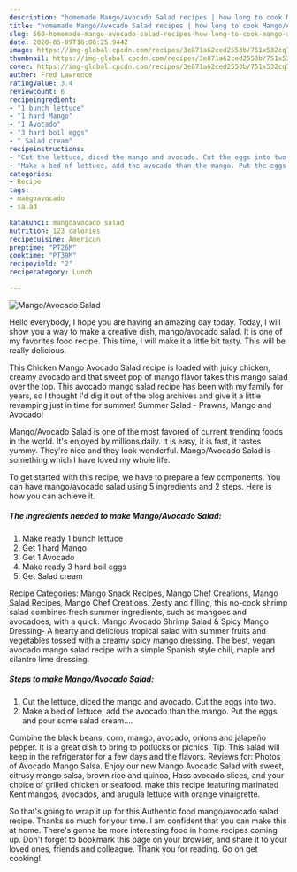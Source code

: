 ```yaml
---
description: "homemade Mango/Avocado Salad recipes | how long to cook Mango/Avocado Salad"
title: "homemade Mango/Avocado Salad recipes | how long to cook Mango/Avocado Salad"
slug: 560-homemade-mango-avocado-salad-recipes-how-long-to-cook-mango-avocado-salad
date: 2020-05-09T16:00:25.944Z
image: https://img-global.cpcdn.com/recipes/3e871a62ced2553b/751x532cq70/mangoavocado-salad-recipe-main-photo.jpg
thumbnail: https://img-global.cpcdn.com/recipes/3e871a62ced2553b/751x532cq70/mangoavocado-salad-recipe-main-photo.jpg
cover: https://img-global.cpcdn.com/recipes/3e871a62ced2553b/751x532cq70/mangoavocado-salad-recipe-main-photo.jpg
author: Fred Lawrence
ratingvalue: 3.4
reviewcount: 6
recipeingredient:
- "1 bunch lettuce"
- "1 hard Mango"
- "1 Avocado"
- "3 hard boil eggs"
- " Salad cream"
recipeinstructions:
- "Cut the lettuce, diced the mango and avocado. Cut the eggs into two."
- "Make a bed of lettuce, add the avocado than the mango. Put the eggs and pour some salad cream...."
categories:
- Recipe
tags:
- mangoavocado
- salad

katakunci: mangoavocado salad 
nutrition: 123 calories
recipecuisine: American
preptime: "PT26M"
cooktime: "PT39M"
recipeyield: "2"
recipecategory: Lunch

---
```



![Mango/Avocado Salad](https://img-global.cpcdn.com/recipes/3e871a62ced2553b/751x532cq70/mangoavocado-salad-recipe-main-photo.jpg)

Hello everybody, I hope you are having an amazing day today. Today, I will show you a way to make a creative dish, mango/avocado salad. It is one of my favorites food recipe. This time, I will make it a little bit tasty. This will be really delicious.

This Chicken Mango Avocado Salad recipe is loaded with juicy chicken, creamy avocado and that sweet pop of mango flavor takes this mango salad over the top. This avocado mango salad recipe has been with my family for years, so I thought I&#39;d dig it out of the blog archives and give it a little revamping just in time for summer! Summer Salad - Prawns, Mango and Avocado!

Mango/Avocado Salad is one of the most favored of current trending foods in the world. It's enjoyed by millions daily. It is easy, it is fast, it tastes yummy. They're nice and they look wonderful. Mango/Avocado Salad is something which I have loved my whole life.


To get started with this recipe, we have to prepare a few components. You can have mango/avocado salad using 5 ingredients and 2 steps. Here is how you can achieve it.

<!--inarticleads1-->

##### The ingredients needed to make Mango/Avocado Salad:

1. Make ready 1 bunch lettuce
1. Get 1 hard Mango
1. Get 1 Avocado
1. Make ready 3 hard boil eggs
1. Get  Salad cream


Recipe Categories: Mango Snack Recipes, Mango Chef Creations, Mango Salad Recipes, Mango Chef Creations. Zesty and filling, this no-cook shrimp salad combines fresh summer ingredients, such as mangoes and avocadoes, with a quick. Mango Avocado Shrimp Salad &amp; Spicy Mango Dressing- A hearty and delicious tropical salad with summer fruits and vegetables tossed with a creamy spicy mango dressing. The best, vegan avocado mango salad recipe with a simple Spanish style chili, maple and cilantro lime dressing. 

<!--inarticleads2-->

##### Steps to make Mango/Avocado Salad:

1. Cut the lettuce, diced the mango and avocado. Cut the eggs into two.
1. Make a bed of lettuce, add the avocado than the mango. Put the eggs and pour some salad cream....


Combine the black beans, corn, mango, avocado, onions and jalapeño pepper. It is a great dish to bring to potlucks or picnics. Tip: This salad will keep in the refrigerator for a few days and the flavors. Reviews for: Photos of Avocado Mango Salsa. Enjoy our new Mango Avocado Salad with sweet, citrusy mango salsa, brown rice and quinoa, Hass avocado slices, and your choice of grilled chicken or seafood. make this recipe featuring marinated Kent mangos, avocados, and arugula lettuce with orange vinaigrette. 

So that's going to wrap it up for this Authentic food mango/avocado salad recipe. Thanks so much for your time. I am confident that you can make this at home. There's gonna be more interesting food in home recipes coming up. Don't forget to bookmark this page on your browser, and share it to your loved ones, friends and colleague. Thank you for reading. Go on get cooking!
